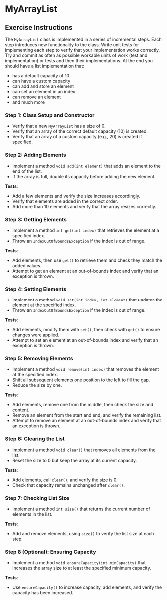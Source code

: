# MyArrayList

## Exercise Instructions

The `MyArrayList` class is implemented in a series of incremental steps. 
Each step introduces new functionality to the class. 
Write unit tests for implementing each step to verify that your implementation works correctly.
Try and commit as often as possible workable units of work (test and implementation) or tests and then their implementations.
At the end you should have a list implementation that: 
* has a default capacity of 10
* can have a custom capacity
* can add and store an element
* can set an element in an index
* can remove an element
* and much more

### Step 1: Class Setup and Constructor

- Verify that a new `MyArrayList` has a size of 0.
- Verify that an array of the correct default capacity (10) is created.
- Verify that an array of a custom capacity (e.g., 20) is created if specified.

### Step 2: Adding Elements

- Implement a method `void add(int element)` that adds an element to the end of the list.
- If the array is full, double its capacity before adding the new element.

**Tests**:
- Add a few elements and verify the size increases accordingly.
- Verify that elements are added in the correct order.
- Add more than 10 elements and verify that the array resizes correctly.

### Step 3: Getting Elements

- Implement a method `int get(int index)` that retrieves the element at a specified index.
- Throw an `IndexOutOfBoundsException` if the index is out of range.

**Tests**:
- Add elements, then use `get()` to retrieve them and check they match the added values.
- Attempt to get an element at an out-of-bounds index and verify that an exception is thrown.

### Step 4: Setting Elements

- Implement a method `void set(int index, int element)` that updates the element at the specified index.
- Throw an `IndexOutOfBoundsException` if the index is out of range.

**Tests**:
- Add elements, modify them with `set()`, then check with `get()` to ensure changes were applied.
- Attempt to set an element at an out-of-bounds index and verify that an exception is thrown.

### Step 5: Removing Elements

- Implement a method `void remove(int index)` that removes the element at the specified index.
- Shift all subsequent elements one position to the left to fill the gap.
- Reduce the size by one.

**Tests**:
- Add elements, remove one from the middle, then check the size and content.
- Remove an element from the start and end, and verify the remaining list.
- Attempt to remove an element at an out-of-bounds index and verify that an exception is thrown.

### Step 6: Clearing the List

- Implement a method `void clear()` that removes all elements from the list.
- Reset the size to 0 but keep the array at its current capacity.

**Tests**:
- Add elements, call `clear()`, and verify the size is 0.
- Check that capacity remains unchanged after `clear()`.

### Step 7: Checking List Size

- Implement a method `int size()` that returns the current number of elements in the list.

**Tests**:
- Add and remove elements, using `size()` to verify the list size at each step.

### Step 8 (Optional): Ensuring Capacity

- Implement a method `void ensureCapacity(int minCapacity)` that increases the array size to at least the specified minimum capacity.

**Tests**:
- Use `ensureCapacity()` to increase capacity, add elements, and verify the capacity has been increased.